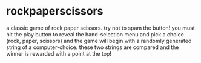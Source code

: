 # rockpaperscissors

a classic game of rock paper scissors. try not to spam the button! you must hit the play button to reveal the hand-selection menu and pick a choice (rock, paper, scissors) and the game will begin with a randomly generated string of a computer-choice. these two strings are compared and the winner is rewarded with a point at the top! 
